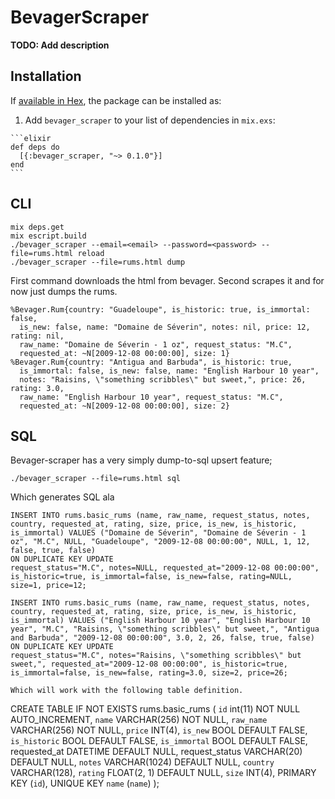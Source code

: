 # BevagerScraper

**TODO: Add description**

## Installation

If [available in Hex](https://hex.pm/docs/publish), the package can be installed as:

  1. Add `bevager_scraper` to your list of dependencies in `mix.exs`:

    ```elixir
    def deps do
      [{:bevager_scraper, "~> 0.1.0"}]
    end
    ```

## CLI

   ```shell
   mix deps.get
   mix escript.build
   ./bevager_scraper --email=<email> --password=<password> --file=rums.html reload
   ./bevager_scraper --file=rums.html dump
   ```

First command downloads the html from bevager. Second scrapes it and for now just dumps the rums.

   ```
   %Bevager.Rum{country: "Guadeloupe", is_historic: true, is_immortal: false,
     is_new: false, name: "Domaine de Séverin", notes: nil, price: 12, rating: nil,
     raw_name: "Domaine de Séverin - 1 oz", request_status: "M.C",
     requested_at: ~N[2009-12-08 00:00:00], size: 1}
   %Bevager.Rum{country: "Antigua and Barbuda", is_historic: true,
     is_immortal: false, is_new: false, name: "English Harbour 10 year",
     notes: "Raisins, \"something scribbles\" but sweet,", price: 26, rating: 3.0,
     raw_name: "English Harbour 10 year", request_status: "M.C",
     requested_at: ~N[2009-12-08 00:00:00], size: 2}
   ```

## SQL

Bevager-scraper has a very simply dump-to-sql upsert feature;

   ```
   ./bevager_scraper --file=rums.html sql
   ```

Which generates SQL ala

   ```
   INSERT INTO rums.basic_rums (name, raw_name, request_status, notes, country, requested_at, rating, size, price, is_new, is_historic, is_immortal) VALUES ("Domaine de Séverin", "Domaine de Séverin - 1 oz", "M.C", NULL, "Guadeloupe", "2009-12-08 00:00:00", NULL, 1, 12, false, true, false)
ON DUPLICATE KEY UPDATE
request_status="M.C", notes=NULL, requested_at="2009-12-08 00:00:00", is_historic=true, is_immortal=false, is_new=false, rating=NULL, size=1, price=12;

   INSERT INTO rums.basic_rums (name, raw_name, request_status, notes, country, requested_at, rating, size, price, is_new, is_historic, is_immortal) VALUES ("English Harbour 10 year", "English Harbour 10 year", "M.C", "Raisins, \"something scribbles\" but sweet,", "Antigua and Barbuda", "2009-12-08 00:00:00", 3.0, 2, 26, false, true, false)
   ON DUPLICATE KEY UPDATE
   request_status="M.C", notes="Raisins, \"something scribbles\" but sweet,", requested_at="2009-12-08 00:00:00", is_historic=true, is_immortal=false, is_new=false, rating=3.0, size=2, price=26;

Which will work with the following table definition.

   ```
   CREATE TABLE IF NOT EXISTS rums.basic_rums (
     `id` int(11) NOT NULL AUTO_INCREMENT,
     `name` VARCHAR(256) NOT NULL,
     `raw_name` VARCHAR(256) NOT NULL,
     `price` INT(4),
     `is_new` BOOL DEFAULT FALSE,
     `is_historic` BOOL DEFAULT FALSE,
     `is_immortal` BOOL DEFAULT FALSE,
     requested_at DATETIME DEFAULT NULL,
     request_status VARCHAR(20) DEFAULT NULL,
     `notes` VARCHAR(1024) DEFAULT NULL,
     `country` VARCHAR(128),
     `rating` FLOAT(2, 1) DEFAULT NULL,
     `size` INT(4),
     PRIMARY KEY (`id`),
     UNIQUE KEY `name` (`name`)
   );
   ```
